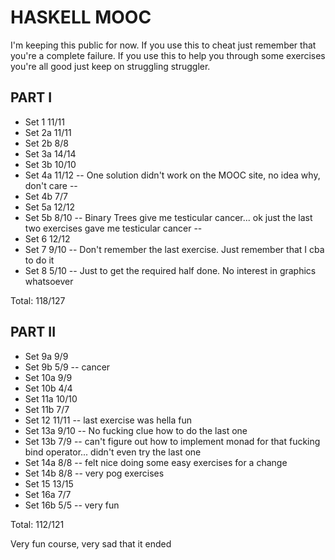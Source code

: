 # HASKELL MOOC

I'm keeping this public for now. If you use this to cheat just remember that you're a complete failure. If you use this to help you through some exercises you're all good just keep on struggling struggler.

## PART I

- Set 1 11/11
- Set 2a 11/11
- Set 2b 8/8
- Set 3a 14/14
- Set 3b 10/10
- Set 4a 11/12 -- One solution didn't work on the MOOC site, no idea why, don't care --
- Set 4b 7/7
- Set 5a 12/12
- Set 5b 8/10 -- Binary Trees give me testicular cancer... ok just the last two exercises gave me testicular cancer --
- Set 6 12/12
- Set 7 9/10 -- Don't remember the last exercise. Just remember that I cba to do it
- Set 8 5/10 -- Just to get the required half done. No interest in graphics whatsoever

Total: 118/127

## PART II

- Set 9a 9/9
- Set 9b 5/9 -- cancer
- Set 10a 9/9
- Set 10b 4/4
- Set 11a 10/10
- Set 11b 7/7
- Set 12 11/11 -- last exercise was hella fun
- Set 13a 9/10 -- No fucking clue how to do the last one
- Set 13b 7/9 -- can't figure out how to implement monad for that fucking bind operator... didn't even try the last one
- Set 14a 8/8 -- felt nice doing some easy exercises for a change
- Set 14b 8/8 -- very pog exercises
- Set 15 13/15
- Set 16a 7/7
- Set 16b 5/5 -- very fun

Total: 112/121

Very fun course, very sad that it ended
